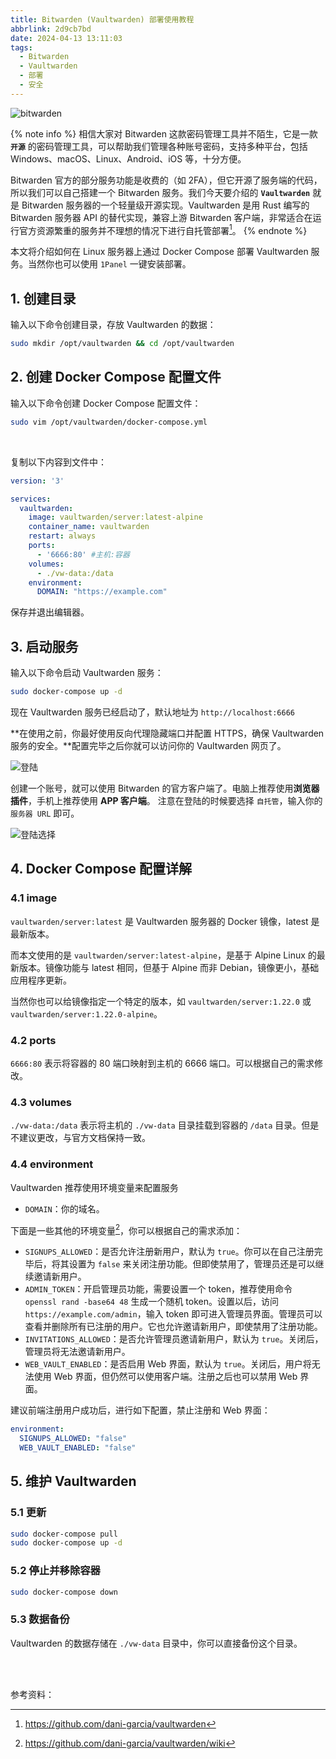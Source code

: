 ```yaml
---
title: Bitwarden (Vaultwarden) 部署使用教程
abbrlink: 2d9cb7bd
date: 2024-04-13 13:11:03
tags:
  - Bitwarden
  - Vaultwarden
  - 部署
  - 安全
---
```


![bitwarden](https://pic1.zhimg.com/80/v2-37027f299fa4cff9f29e0cb223d127ec_1440w.webp)

{% note info %}
相信大家对 Bitwarden 这款密码管理工具并不陌生，它是一款 **`开源`** 的密码管理工具，可以帮助我们管理各种账号密码，支持多种平台，包括 Windows、macOS、Linux、Android、iOS 等，十分方便。

Bitwarden 官方的部分服务功能是收费的（如 2FA），但它开源了服务端的代码，所以我们可以自己搭建一个 Bitwarden 服务。我们今天要介绍的 **`Vaultwarden`** 就是 Bitwarden 服务器的一个轻量级开源实现。Vaultwarden 是用 Rust 编写的 Bitwarden 服务器 API 的替代实现，兼容上游 Bitwarden 客户端，非常适合在运行官方资源繁重的服务并不理想的情况下进行自托管部署[^1]。
{% endnote %}

本文将介绍如何在 Linux 服务器上通过 Docker Compose 部署 Vaultwarden 服务。当然你也可以使用 `1Panel` 一键安装部署。

## 1. 创建目录

输入以下命令创建目录，存放 Vaultwarden 的数据：
```bash
sudo mkdir /opt/vaultwarden && cd /opt/vaultwarden
```

## 2. 创建 Docker Compose 配置文件

输入以下命令创建 Docker Compose 配置文件：
```bash
sudo vim /opt/vaultwarden/docker-compose.yml
```
<br>

复制以下内容到文件中：
```yaml
version: '3'

services:
  vaultwarden:
    image: vaultwarden/server:latest-alpine
    container_name: vaultwarden
    restart: always
    ports:
      - '6666:80' #主机:容器
    volumes:
      - ./vw-data:/data
    environment:
      DOMAIN: "https://example.com"
```
保存并退出编辑器。

## 3. 启动服务

输入以下命令启动 Vaultwarden 服务：
```bash
sudo docker-compose up -d
```

现在 Vaultwarden 服务已经启动了，默认地址为 `http://localhost:6666`

**在使用之前，你最好使用反向代理隐藏端口并配置 HTTPS，确保 Vaultwarden 服务的安全。**配置完毕之后你就可以访问你的 Vaultwarden 网页了。

![登陆](https://pic3.zhimg.com/80/v2-64812e3da6683431d0ecf696e102afc2_1440w.webp)

创建一个账号，就可以使用 Bitwarden 的官方客户端了。电脑上推荐使用**浏览器插件**，手机上推荐使用 **APP 客户端**。
注意在登陆的时候要选择 `自托管`，输入你的 `服务器 URL` 即可。

![登陆选择](https://pic4.zhimg.com/80/v2-196b3cc79509562d5cec5426076a14b3_1440w.webp)


## 4. Docker Compose 配置详解

### 4.1 image

`vaultwarden/server:latest` 是 Vaultwarden 服务器的 Docker 镜像，latest 是最新版本。

而本文使用的是 `vaultwarden/server:latest-alpine`，是基于 Alpine Linux 的最新版本。镜像功能与 latest 相同，但基于 Alpine 而非 Debian，镜像更小，基础应用程序更新。

当然你也可以给镜像指定一个特定的版本，如 `vaultwarden/server:1.22.0` 或 `vaultwarden/server:1.22.0-alpine`。

### 4.2 ports

`6666:80` 表示将容器的 80 端口映射到主机的 6666 端口。可以根据自己的需求修改。

### 4.3 volumes

`./vw-data:/data` 表示将主机的 `./vw-data` 目录挂载到容器的 `/data` 目录。但是不建议更改，与官方文档保持一致。

### 4.4 environment

Vaultwarden 推荐使用环境变量来配置服务

- `DOMAIN`：你的域名。

下面是一些其他的环境变量[^2]，你可以根据自己的需求添加：

- `SIGNUPS_ALLOWED`：是否允许注册新用户，默认为 `true`。你可以在自己注册完毕后，将其设置为 `false` 来关闭注册功能。但即使禁用了，管理员还是可以继续邀请新用户。
- `ADMIN_TOKEN`：开启管理员功能，需要设置一个 token，推荐使用命令 `openssl rand -base64 48` 生成一个随机 token。设置以后，访问 `https://example.com/admin`，输入 token 即可进入管理员界面。管理员可以查看并删除所有已注册的用户。它也允许邀请新用户，即使禁用了注册功能。
- `INVITATIONS_ALLOWED`：是否允许管理员邀请新用户，默认为 `true`。关闭后，管理员将无法邀请新用户。
- `WEB_VAULT_ENABLED`：是否启用 Web 界面，默认为 `true`。关闭后，用户将无法使用 Web 界面，但仍然可以使用客户端。注册之后也可以禁用 Web 界面。


建议前端注册用户成功后，进行如下配置，禁止注册和 Web 界面：
```yml
environment:
  SIGNUPS_ALLOWED: "false"
  WEB_VAULT_ENABLED: "false"
```

## 5. 维护 Vaultwarden

### 5.1 更新

```bash
sudo docker-compose pull
sudo docker-compose up -d
```

### 5.2 停止并移除容器

```bash
sudo docker-compose down
```

### 5.3 数据备份

Vaultwarden 的数据存储在 `./vw-data` 目录中，你可以直接备份这个目录。


<br><br>

参考资料：
[^1]: https://github.com/dani-garcia/vaultwarden
[^2]: https://github.com/dani-garcia/vaultwarden/wiki

